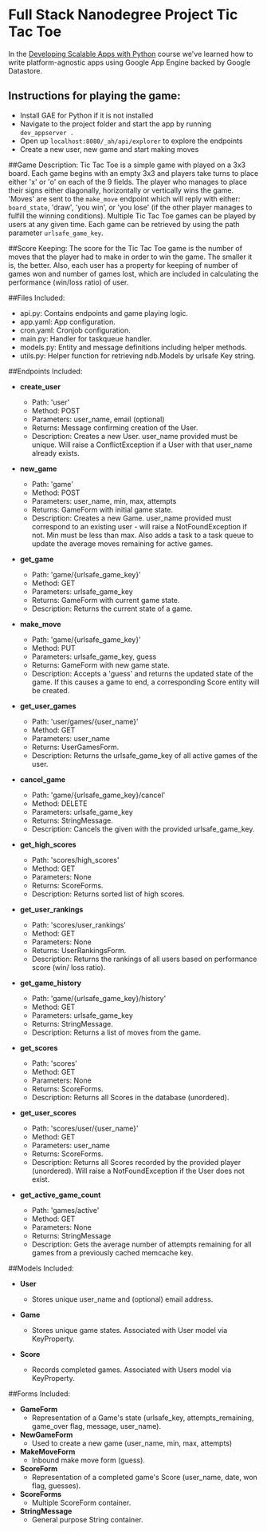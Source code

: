 # Full Stack Nanodegree Project Tic Tac Toe
In the [Developing Scalable Apps with Python](https://www.udacity.com/course/developing-scalable-apps-in-python--ud858) course we've learned how to write platform-agnostic apps using Google App Engine backed by Google Datastore.

## Instructions for playing the game:
- Install GAE for Python if it is not installed
- Navigate to the project folder and start the app by running `dev_appserver .`
- Open up `localhost:8080/_ah/api/explorer` to explore the endpoints
- Create a new user, new game and start making moves
 
##Game Description:
Tic Tac Toe is a simple game with played on a 3x3 board. Each game begins with an
empty 3x3 and players take turns to place either 'x' or 'o' on each of the 9 fields.
The player who manages to place their signs either diagonally, horizontally or 
vertically wins the game. 'Moves' are sent to the `make_move` endpoint which will reply
with either: `board_state`, 'draw', 'you win', or 'you lose' (if the other player
manages to fulfill the winning conditions). 
Multiple Tic Tac Toe games can be played by users at any given time. 
Each game can be retrieved by using the path parameter `urlsafe_game_key`.

##Score Keeping:
The score for the Tic Tac Toe game is the number of moves that the player had to make
in order to win the game. The smaller it is, the better. Also, each user has a property for 
keeping of number of games won and number of games lost, which are included in calculating the 
performance (win/loss ratio) of user. 

##Files Included:
 - api.py: Contains endpoints and game playing logic.
 - app.yaml: App configuration.
 - cron.yaml: Cronjob configuration.
 - main.py: Handler for taskqueue handler.
 - models.py: Entity and message definitions including helper methods.
 - utils.py: Helper function for retrieving ndb.Models by urlsafe Key string.

##Endpoints Included:
 - **create_user**
    - Path: 'user'
    - Method: POST
    - Parameters: user_name, email (optional)
    - Returns: Message confirming creation of the User.
    - Description: Creates a new User. user_name provided must be unique. Will 
    raise a ConflictException if a User with that user_name already exists.
    
 - **new_game**
    - Path: 'game'
    - Method: POST
    - Parameters: user_name, min, max, attempts
    - Returns: GameForm with initial game state.
    - Description: Creates a new Game. user_name provided must correspond to an
    existing user - will raise a NotFoundException if not. Min must be less than
    max. Also adds a task to a task queue to update the average moves remaining
    for active games.
     
 - **get_game**
    - Path: 'game/{urlsafe_game_key}'
    - Method: GET
    - Parameters: urlsafe_game_key
    - Returns: GameForm with current game state.
    - Description: Returns the current state of a game.
    
 - **make_move**
    - Path: 'game/{urlsafe_game_key}'
    - Method: PUT
    - Parameters: urlsafe_game_key, guess
    - Returns: GameForm with new game state.
    - Description: Accepts a 'guess' and returns the updated state of the game.
    If this causes a game to end, a corresponding Score entity will be created.
    
 - **get_user_games**
    - Path: 'user/games/{user_name}'
    - Method: GET
    - Parameters: user_name
    - Returns: UserGamesForm.
    - Description: Returns the urlsafe_game_key of all active games of the user. 
    
 - **cancel_game**
    - Path: 'game/{urlsafe_game_key}/cancel'
    - Method: DELETE
    - Parameters: urlsafe_game_key
    - Returns: StringMessage.
    - Description: Cancels the given with the provided urlsafe_game_key. 

 - **get_high_scores**
    - Path: 'scores/high_scores'
    - Method: GET
    - Parameters: None
    - Returns: ScoreForms.
    - Description: Returns sorted list of high scores.

 - **get_user_rankings**
    - Path: 'scores/user_rankings'
    - Method: GET
    - Parameters: None
    - Returns: UserRankingsForm.
    - Description: Returns the rankings of all users based on performance score (win/ loss ratio).

- **get_game_history**
    - Path: 'game/{urlsafe_game_key}/history'
    - Method: GET
    - Parameters: urlsafe_game_key
    - Returns: StringMessage.
    - Description: Returns a list of moves from the game.

- **get_scores**
    - Path: 'scores'
    - Method: GET
    - Parameters: None
    - Returns: ScoreForms.
    - Description: Returns all Scores in the database (unordered).

- **get_user_scores**
    - Path: 'scores/user/{user_name}'
    - Method: GET
    - Parameters: user_name
    - Returns: ScoreForms. 
    - Description: Returns all Scores recorded by the provided player (unordered).
    Will raise a NotFoundException if the User does not exist.
    
- **get_active_game_count**
    - Path: 'games/active'
    - Method: GET
    - Parameters: None
    - Returns: StringMessage
    - Description: Gets the average number of attempts remaining for all games
    from a previously cached memcache key.

##Models Included:
 - **User**
    - Stores unique user_name and (optional) email address.
    
 - **Game**
    - Stores unique game states. Associated with User model via KeyProperty.
    
 - **Score**
    - Records completed games. Associated with Users model via KeyProperty.
    
##Forms Included:
 - **GameForm**
    - Representation of a Game's state (urlsafe_key, attempts_remaining,
    game_over flag, message, user_name).
 - **NewGameForm**
    - Used to create a new game (user_name, min, max, attempts)
 - **MakeMoveForm**
    - Inbound make move form (guess).
 - **ScoreForm**
    - Representation of a completed game's Score (user_name, date, won flag,
    guesses).
 - **ScoreForms**
    - Multiple ScoreForm container.
 - **StringMessage**
    - General purpose String container.